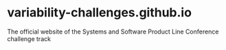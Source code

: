 # variability-challenges.github.io
The official website of the Systems and Software Product Line Conference challenge track
